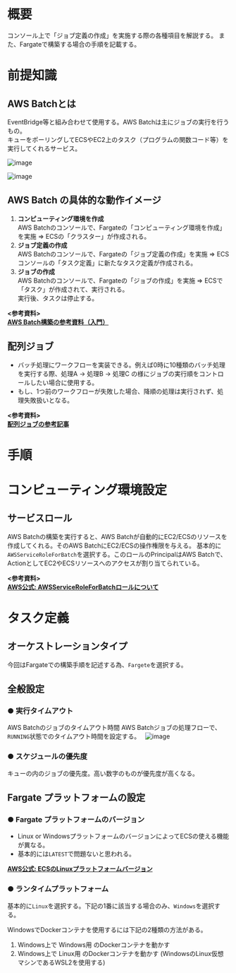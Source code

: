 # 概要
コンソール上で「ジョブ定義の作成」を実施する際の各種項目を解説する。
また、Fargateで構築する場合の手順を記載する。

# 前提知識
## AWS Batchとは
EventBridge等と組み合わせて使用する。AWS Batchは主にジョブの実行を行うもの。  
キューをポーリングしてECSやEC2上のタスク（プログラムの関数コード等）を実行してくれるサービス。 

![image](https://github.com/adgjmptwgw/aws-practice/assets/66456130/833c5c9b-8eb4-47e8-81c2-962aa1a01861)  

![image](https://github.com/adgjmptwgw/aws-practice/assets/66456130/406d1d05-2ab6-4185-8f89-43277dcc1ce9)   

## AWS Batch の具体的な動作イメージ
1. **コンピューティング環境を作成**  
AWS Batchのコンソールで、Fargateの「コンピューティング環境を作成」を実施 => ECSの「クラスター」が作成される。
2. **ジョブ定義の作成**  
AWS Batchのコンソールで、Fargateの「ジョブ定義の作成」を実施 => ECSコンソールの「タスク定義」に新たなタスク定義が作成される。  
3. **ジョブの作成**  
AWS Batchのコンソールで、Fargateの「ジョブの作成」を実施 => ECSで「タスク」が作成されて、実行される。  
実行後、タスクは停止する。

**<参考資料>**  
[**AWS Batch構築の参考資料（入門）**](https://style.potepan.com/articles/32791.html)  

## 配列ジョブ
- バッチ処理にワークフローを実装できる。例えば0時に10種類のバッチ処理を実行する際、処理A → 処理B → 処理C の様にジョブの実行順をコントロールしたい場合に使用する。
- もし、1つ前のワークフローが失敗した場合、降順の処理は実行されず、処理失敗扱いとなる。

**<参考資料>**  
[**配列ジョブの参考記事**](https://dev.classmethod.jp/articles/aws-batch-example-array-job-diagram/)  

# 手順

# コンピューティング環境設定
## サービスロール
AWS Batchの構築を実行すると、AWS Batchが自動的にEC2/ECSのリソースを作成してくれる。そのAWS BatchにEC2/ECSの操作権限を与える。
基本的に`AWSServiceRoleForBatch`を選択する。このロールのPrincipalはAWS Batchで、ActionとしてEC2やECSリソースへのアクセスが割り当てられている。　

**<参考資料>**  
[**AWS公式: AWSServiceRoleForBatchロールについて**](https://docs.aws.amazon.com/ja_jp/batch/latest/userguide/service_IAM_role.html)  

# タスク定義
## オーケストレーションタイプ
今回はFargateでの構築手順を記述する為、`Fargete`を選択する。

## 全般設定
### ● 実行タイムアウト
AWS Batchのジョブのタイムアウト時間
AWS Batchジョブの処理フローで、`RUNNING`状態でのタイムアウト時間を設定する。　
![image](https://github.com/adgjmptwgw/aws-practice/assets/66456130/c4a03c05-8996-4c72-b970-c9d7cabb494f)

### ● スケジュールの優先度
キューの内のジョブの優先度。高い数字のものが優先度が高くなる。

## Fargate プラットフォームの設定
### ● Fargate プラットフォームのバージョン
- Linux or WindowsプラットフォームのバージョンによってECSの使える機能が異なる。
- 基本的には`LATEST`で問題ないと思われる。

[**AWS公式: ECSのLinuxプラットフォームバージョン**](https://docs.aws.amazon.com/ja_jp/AmazonECS/latest/userguide/platform-linux-fargate.html)

### ● ランタイムプラットフォーム
基本的に`Linux`を選択する。下記の1番に該当する場合のみ、`Windows`を選択する。

WindowsでDockerコンテナを使用するには下記の2種類の方法がある。
1. Windows上で Windows用 のDockerコンテナを動かす
2. Windows上で Linux用 のDockerコンテナを動かす (WindowsのLinux仮想マシンであるWSL2を使用する) 


